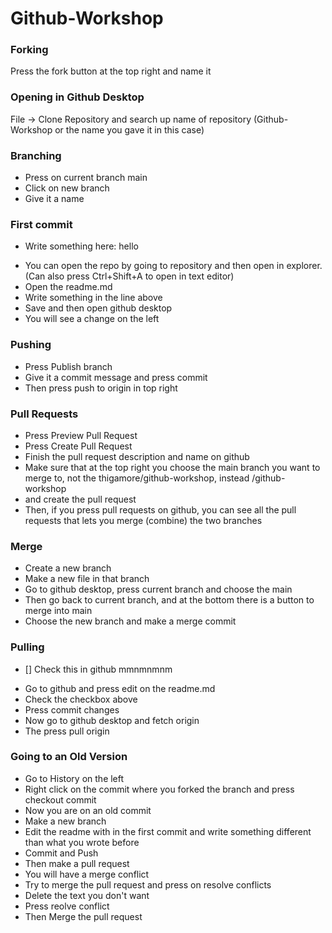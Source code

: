 # Github-Workshop

### Forking

Press the fork button at the top right and name it

### Opening in Github Desktop

File -> Clone Repository and search up name of repository (Github-Workshop or the name you gave it in this case)

### Branching

- Press on current branch main
- Click on new branch
- Give it a name

### First commit

- Write something here: hello

* You can open the repo by going to repository and then open in explorer. (Can also press Ctrl+Shift+A to open in text editor)
* Open the readme.md
* Write something in the line above
* Save and then open github desktop
* You will see a change on the left

### Pushing

- Press Publish branch
- Give it a commit message and press commit
- Then press push to origin in top right

### Pull Requests

- Press Preview Pull Request
- Press Create Pull Request
- Finish the pull request description and name on github
- Make sure that at the top right you choose the main branch you want to merge to, not the thigamore/github-workshop, instead <user>/github-workshop
- and create the pull request
- Then, if you press pull requests on github, you can see all the pull requests that lets you merge (combine) the two branches

### Merge

- Create a new branch
- Make a new file in that branch
- Go to github desktop, press current branch and choose the main
- Then go back to current branch, and at the bottom there is a button to merge into main
- Choose the new branch and make a merge commit

### Pulling

- [] Check this in github mmnmnmnm

* Go to github and press edit on the readme.md
* Check the checkbox above
* Press commit changes
* Now go to github desktop and fetch origin
* The press pull origin

### Going to an Old Version

- Go to History on the left
- Right click on the commit where you forked the branch and press checkout commit
- Now you are on an old commit
- Make a new branch
- Edit the readme with in the first commit and write something different than what you wrote before
- Commit and Push
- Then make a pull request
- You will have a merge conflict
- Try to merge the pull request and press on resolve conflicts
- Delete the text you don't want
- Press reolve conflict
- Then Merge the pull request
